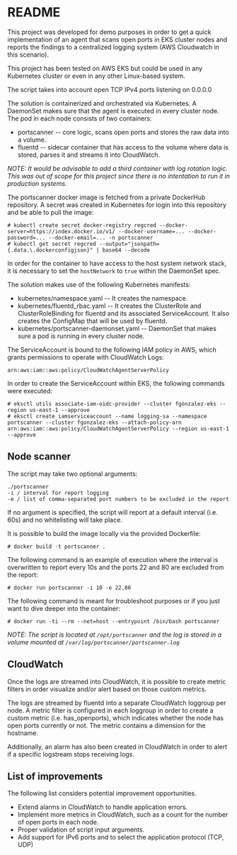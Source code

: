 # README

This project was developed for demo purposes in order to get a quick implementation of an agent that scans open ports in EKS cluster nodes and reports the findings to a centralized logging system (AWS Cloudwatch in this scenario). 

This project has been tested on AWS EKS but could be used in any Kubernetes cluster or even in any other Linux-based system.

The script takes into account open TCP IPv4 ports listening on 0.0.0.0

The solution is containerized and orchestrated via Kubernetes. A DaemonSet makes sure that the agent is executed in every cluster node. The pod in each node consists of two containers: 

* portscanner -- core logic, scans open ports and stores the raw data into a volume.
* fluentd -- sidecar container that has access to the volume where data is stored, parses it and streams it into CloudWatch.

*NOTE: It would be advisable to add a third container with log rotation logic. This was out of scope for this project since there is no intentation to run it in production systems.*

The portscanner docker image is fetched from a private DockerHub repository. A secret was created in Kubernetes for login into this repository and be able to pull the image:

```
# kubectl create secret docker-registry regcred --docker-server=https://index.docker.io/v1/ --docker-username=... --docker-password=... --docker-email=... -n portscanner
# kubectl get secret regcred --output="jsonpath={.data.\.dockerconfigjson}" | base64 --decode
```

In order for the container to have access to the host system network stack, it is necessary to set the ``hostNetwork`` to ``true`` within the DaemonSet spec.

The solution makes use of the following Kubernetes manifests:

* kubernetes/namespace.yaml -- It creates the namespace.
* kubernetes/fluentd_rbac.yaml -- It creates the ClusterRole and ClusterRoleBinding for fluentd and its associated ServiceAccount. It also creates the ConfigMap that will be used by fluentd. 
* kubernetes/portscanner-daemonset.yaml -- DaemonSet that makes sure a pod is running in every cluster node.

The ServiceAccount is bound to the following IAM policy in AWS, which grants permissions to operate with CloudWatch Logs:

```
arn:aws:iam::aws:policy/CloudWatchAgentServerPolicy
```

In order to create the ServiceAccount within EKS, the following commands were executed:

```
# eksctl utils associate-iam-oidc-provider --cluster fgonzalez-eks --region us-east-1 --approve
# eksctl create iamserviceaccount --name logging-sa --namespace portscanner --cluster fgonzalez-eks --attach-policy-arn arn:aws:iam::aws:policy/CloudWatchAgentServerPolicy --region us-east-1 --approve
```

## Node scanner

The script may take two optional arguments:

```
./portscanner
-i / interval for report logging
-e / list of comma-separated port numbers to be excluded in the report
```

If no argument is specified, the script will report at a default interval (i.e. 60s) and no whitelisting will take place.

It is possible to build the image locally via the provided Dockerfile:

```
# docker build -t portscanner .
```

The following command is an example of execution where the interval is overwritten to report every 10s and the ports 22 and 80 are excluded from the report:

```
# docker run portscanner -i 10 -e 22,80
```

The following command is meant for troubleshoot purposes or if you just want to dive deeper into the container:

```
# docker run -ti --rm --net=host --entrypoint /bin/bash portscanner
```

*NOTE: The script is located at ``/opt/portscanner`` and the log is stored in a volume mounted at ``/var/log/portscanner/portscanner.log``*

## CloudWatch

Once the logs are streamed into CloudWatch, it is possible to create metric filters in order visualize and/or alert based on those custom metrics.

The logs are streamed by fluentd into a separate CloudWatch loggroup per node. A metric filter is configured in each loggroup in order to create a custom metric (i.e. has_openports), which indicates whether the node has open ports currently or not. The metric contains a dimension for the hostname.

Additionally, an alarm has also been created in CloudWatch in order to alert if a specific logstream stops receiving logs.

## List of improvements

The following list considers potential improvement opportunities.

* Extend alarms in CloudWatch to handle application errors.
* Implement more metrics in CloudWatch, such as a count for the number of open ports in each node.
* Proper validation of script input arguments.
* Add support for IPv6 ports and to select the application protocol (TCP, UDP)

